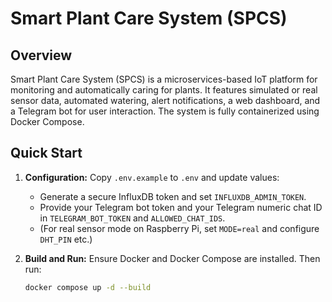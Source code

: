# Smart Plant Care System (SPCS)

## Overview

Smart Plant Care System (SPCS) is a microservices-based IoT platform for monitoring and automatically caring for plants. It features simulated or real sensor data, automated watering, alert notifications, a web dashboard, and a Telegram bot for user interaction. The system is fully containerized using Docker Compose.

## Quick Start

1. **Configuration:** Copy `.env.example` to `.env` and update values:
   - Generate a secure InfluxDB token and set `INFLUXDB_ADMIN_TOKEN`.
   - Provide your Telegram bot token and your Telegram numeric chat ID in `TELEGRAM_BOT_TOKEN` and `ALLOWED_CHAT_IDS`.
   - (For real sensor mode on Raspberry Pi, set `MODE=real` and configure `DHT_PIN` etc.)

2. **Build and Run:** Ensure Docker and Docker Compose are installed. Then run:
   ```bash
   docker compose up -d --build
